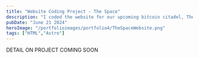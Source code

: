 ```yaml
---
title: "Website Coding Project - The Space"
description: "I coded the website for our upcoming bitcoin citadel, The Space. Here's what I learned."
pubDate: "June 21 2024"
heroImage: "/portfolioimages/portfolio4/TheSpaceWebsite.png"
tags: ["HTML","Astro"]
---
```

DETAIL ON PROJECT COMING SOON
